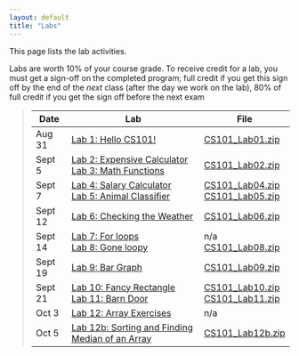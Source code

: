 ```yaml
---
layout: default
title: "Labs"
---
```


This page lists the lab activities.

Labs are worth 10% of your course grade.  To receive credit for a lab, you must get a sign-off on the completed program; full credit if you get this sign off by the end of the *next* class (after the day we work on the lab), 80% of full credit if you get the sign off before the next exam

> Date | Lab | File
> ---- | --- | ----
> Aug 31 | [Lab 1: Hello CS101!](lab01.html) | [CS101\_Lab01.zip](CS101_Lab01.zip)
> Sept 5 | [Lab 2: Expensive Calculator](lab02.html) <br /> [Lab 3: Math Functions](lab03.html) | [CS101\_Lab02.zip](CS101_Lab02.zip)
> Sept 7 | [Lab 4: Salary Calculator](lab04.html) <br /> [Lab 5: Animal Classifier](lab05.html) | [CS101\_Lab04.zip](CS101_Lab04.zip) <br /> [CS101\_Lab05.zip](CS101_Lab05.zip)
> Sept 12| [Lab 6: Checking the Weather](lab06.html) | [CS101\_Lab06.zip](CS101_Lab06.zip)
> Sept 14| [Lab 7: For loops](lab07.html) <br /> [Lab 8: Gone loopy](lab08.html)  | n/a <br /> [CS101\_Lab08.zip](CS101_Lab08.zip)
> Sept 19| [Lab 9: Bar Graph](lab09.html) | [CS101\_Lab09.zip](CS101_Lab09.zip)
> Sept 21| [Lab 10: Fancy Rectangle](lab10.html) <br /> [Lab 11: Barn Door](lab11.html) | [CS101\_Lab10.zip](CS101_Lab10.zip) <br /> [CS101\_Lab11.zip](CS101_Lab11.zip)
> Oct 3  | [Lab 12: Array Exercises](lab12.html) | n/a
> Oct 5  | [Lab 12b: Sorting and Finding Median of an Array](lab12b.html) | [CS101\_Lab12b.zip](CS101_Lab12b.zip)

<!--
> Mar 13 | **Exam 2**
> Mar 15 | [Lab 12: Array Exercises](lab12.html) | n/a
> Mar 20 | [Lab 13: Kitten Pictures](lab13.html) | [CS101\_Lab13.zip](CS101_Lab13.zip)
> Mar 22 | *Snow day, no class*
> Mar 27 | [Lab 14: Right Triangle](lab14.html) | [CS101\_Lab14.zip](CS101_Lab14.zip) | 
> Mar 29 | *Spring vacation, no class*
> Apr 3 | Catch up day
> Apr 5 | [Lab 15: Simple Stats](lab15.html)<br>[Lab 16: Function Design](lab16.html) | [CS101\_Lab15.zip](CS101_Lab15.zip)<br>[CS101\_Lab16.zip](CS101_Lab16.zip)
> Apr 10 | [Lab 17: Grass Fire](lab17.html) | [CS101\_Lab17.zip](CS101_Lab17.zip)
> Apr 12 | **Exam 3**
> Apr 17 | [Lab 18: Fancy Output](lab18.html)<br>[Lab 19: Boing!](lab19.html) | [CS101\_Lab18.zip](CS101_Lab18.zip)<br>[CS101\_Lab19.zip](CS101_Lab19.zip)
> Apr 19 | [Lab 21: Boing! revisited](lab21.html) | [CS101\_Lab21.zip](CS101_Lab21.zip)
> Apr 24 | [Lab 23: Boing! with pointers](lab23.html) | [CS101\_Lab23.zip](CS101_Lab23.zip)
> Apr 26 | [Lab 25: Boing! particle simulation](lab25.html) | [CS101\_Lab25.zip](CS101_Lab25.zip)
-->

<!--
> Apr 25 | [Lab 22: Complex numbers](lab22.html) | [CS101\_Lab22.zip](CS101_Lab22.zip)
-->
<!--
> Apr 25 2 | [Lab 24: Mini Golf](lab24.html) | [CS101\_Lab24.zip](CS101_Lab24.zip)
-->

<!--
> &mdash; | [Lab 5: Conditions reading/modifying exercise](lab05.html) | [CS101\_Lab05.zip](CS101_Lab05.zip)
> &mdash; | [Lab 11: More Array Exercises](lab11.html) | n/a
> &mdash; | [Lab 15: Functions reading/modifying exercise](lab15.html) | [CS101\_Lab15.zip](CS101_Lab15.zip)
-->

<!-- vim:set wrap: -->
<!-- vim:set linebreak: -->
<!-- vim:set nolist: -->
